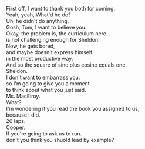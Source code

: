 
First off, I want to thank you both for coming.    
Yeah, yeah, What'd he do?    
Uh, he didn't do anything.    
Gosh, Tom, I want to believe you.    
Okay, the problem is, the curriculum here    
is not challenging enough for Sheldon.    
Now, he gets bored,    
and maybe doesn't express himself    
in the most productive way.    
And so the square of sine plus cosine equals one.    
Sheldon.    
I don't want to embarrass you.    
so I'm going to give you a moment    
to think about what you just said.    
Ms. MacElroy.    
What?    
I'm wondering if you read the book you assigned to us,    
because I did.    
20 laps.    
Cooper.    
If you're going to ask us to run.    
don't you think you shuold lead by example?    



